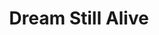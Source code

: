 ---
pid: fs62
title: Dream Still Alive
location_transcription: Franklin Square
coordinates: "[-75.151945363022, 39.947006270646]"
zipcode: '20017'
gen_neighborhood: 
neighborhood: 
outside_phl: 'Washington DC '
age: '41'
age_range: 40-49
instagram: 
image_file_name: fs_62.jpg
proposal_transcription: A monument dedicated to Martin Luther King
topic: Person,History
topic_summary: 0, 0
type: Memorial
keywords_other: 
credit: Carlos Prig
image_labels: 
twitter: 
facebook: 
permalink: "/monuments/fs62/"
layout: item-page
---